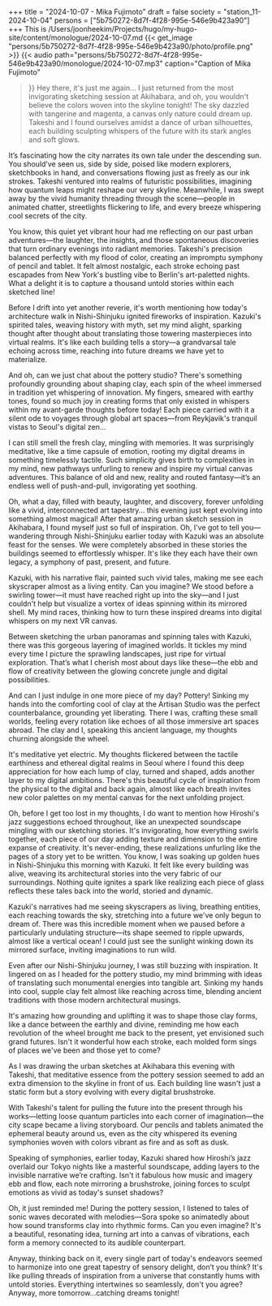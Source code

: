 +++
title = "2024-10-07 - Mika Fujimoto"
draft = false
society = "station_11-2024-10-04"
persons = ["5b750272-8d7f-4f28-995e-546e9b423a90"]
+++
This is /Users/joonheekim/Projects/hugo/my-hugo-site/content/monologue/2024-10-07.md
{{< get_image "persons/5b750272-8d7f-4f28-995e-546e9b423a90/photo/profile.png" >}}
{{< audio
    path="persons/5b750272-8d7f-4f28-995e-546e9b423a90/monologue/2024-10-07.mp3" 
    caption="Caption of Mika Fujimoto"
>}}
Hey there, it's just me again...
I just returned from the most invigorating sketching session at Akihabara, and oh, you wouldn't believe the colors woven into the skyline tonight! The sky dazzled with tangerine and magenta, a canvas only nature could dream up. Takeshi and I found ourselves amidst a dance of urban silhouettes, each building sculpting whispers of the future with its stark angles and soft glows.

It’s fascinating how the city narrates its own tale under the descending sun. You should’ve seen us, side by side, poised like modern explorers, sketchbooks in hand, and conversations flowing just as freely as our ink strokes. Takeshi ventured into realms of futuristic possibilities, imagining how quantum leaps might reshape our very skyline. Meanwhile, I was swept away by the vivid humanity threading through the scene—people in animated chatter, streetlights flickering to life, and every breeze whispering cool secrets of the city.

You know, this quiet yet vibrant hour had me reflecting on our past urban adventures—the laughter, the insights, and those spontaneous discoveries that turn ordinary evenings into radiant memories. Takeshi's precision balanced perfectly with my flood of color, creating an impromptu symphony of pencil and tablet. It felt almost nostalgic, each stroke echoing past escapades from New York's bustling vibe to Berlin's art-paletted nights. What a delight it is to capture a thousand untold stories within each sketched line!

Before I drift into yet another reverie, it's worth mentioning how today's architecture walk in Nishi-Shinjuku ignited fireworks of inspiration. Kazuki's spirited tales, weaving history with myth, set my mind alight, sparking thought after thought about translating those towering masterpieces into virtual realms. It's like each building tells a story—a grandvarsal tale echoing across time, reaching into future dreams we have yet to materialize.

And oh, can we just chat about the pottery studio? There's something profoundly grounding about shaping clay, each spin of the wheel immersed in tradition yet whispering of innovation. My fingers, smeared with earthy tones, found so much joy in creating forms that only existed in whispers within my avant-garde thoughts before today! Each piece carried with it a silent ode to voyages through global art spaces—from Reykjavik's tranquil vistas to Seoul's digital zen...

I can still smell the fresh clay, mingling with memories. It was surprisingly meditative, like a time capsule of emotion, rooting my digital dreams in something timelessly tactile. Such simplicity gives birth to complexities in my mind, new pathways unfurling to renew and inspire my virtual canvas adventures. This balance of old and new, reality and routed fantasy—it’s an endless well of push-and-pull, invigorating yet soothing. 

Oh, what a day, filled with beauty, laughter, and discovery, forever unfolding like a vivid, interconnected art tapestry...
 this evening just kept evolving into something almost magical! After that amazing urban sketch session in Akihabara, I found myself just so full of inspiration. Oh, I've got to tell you—wandering through Nishi-Shinjuku earlier today with Kazuki was an absolute feast for the senses. We were completely absorbed in these stories the buildings seemed to effortlessly whisper. It's like they each have their own legacy, a symphony of past, present, and future.

Kazuki, with his narrative flair, painted such vivid tales, making me see each skyscraper almost as a living entity. Can you imagine? We stood before a swirling tower—it must have reached right up into the sky—and I just couldn't help but visualize a vortex of ideas spinning within its mirrored shell. My mind races, thinking how to turn these inspired dreams into digital whispers on my next VR canvas.

Between sketching the urban panoramas and spinning tales with Kazuki, there was this gorgeous layering of imagined worlds. It tickles my mind every time I picture the sprawling landscapes, just ripe for virtual exploration. That’s what I cherish most about days like these—the ebb and flow of creativity between the glowing concrete jungle and digital possibilities.

And can I just indulge in one more piece of my day? Pottery! Sinking my hands into the comforting cool of clay at the Artisan Studio was the perfect counterbalance, grounding yet liberating. There I was, crafting these small worlds, feeling every rotation like echoes of all those immersive art spaces abroad. The clay and I, speaking this ancient language, my thoughts churning alongside the wheel.

It's meditative yet electric. My thoughts flickered between the tactile earthiness and ethereal digital realms in Seoul where I found this deep appreciation for how each lump of clay, turned and shaped, adds another layer to my digital ambitions. There's this beautiful cycle of inspiration from the physical to the digital and back again, almost like each breath invites new color palettes on my mental canvas for the next unfolding project.

Oh, before I get too lost in my thoughts, I do want to mention how Hiroshi's jazz suggestions echoed throughout, like an unexpected soundscape mingling with our sketching stories. It's invigorating, how everything swirls together, each piece of our day adding texture and dimension to the entire expanse of creativity. It's never-ending, these realizations unfurling like the pages of a story yet to be written.
 You know, I was soaking up golden hues in Nishi-Shinjuku this morning with Kazuki. It felt like every building was alive, weaving its architectural stories into the very fabric of our surroundings. Nothing quite ignites a spark like realizing each piece of glass reflects these tales back into the world, storied and dynamic.

Kazuki's narratives had me seeing skyscrapers as living, breathing entities, each reaching towards the sky, stretching into a future we've only begun to dream of. There was this incredible moment when we paused before a particularly undulating structure—its shape seemed to ripple upwards, almost like a vertical ocean! I could just see the sunlight winking down its mirrored surface, inviting imaginations to run wild. 

Even after our Nishi-Shinjuku journey, I was still buzzing with inspiration. It lingered on as I headed for the pottery studio, my mind brimming with ideas of translating such monumental energies into tangible art. Sinking my hands into cool, supple clay felt almost like reaching across time, blending ancient traditions with those modern architectural musings.

It's amazing how grounding and uplifting it was to shape those clay forms, like a dance between the earthly and divine, reminding me how each revolution of the wheel brought me back to the present, yet envisioned such grand futures. Isn't it wonderful how each stroke, each molded form sings of places we've been and those yet to come?

As I was drawing the urban sketches at Akihabara this evening with Takeshi, that meditative essence from the pottery session seemed to add an extra dimension to the skyline in front of us. Each building line wasn't just a static form but a story evolving with every digital brushstroke.

With Takeshi's talent for pulling the future into the present through his works—letting loose quantum particles into each corner of imagination—the city scape became a living storyboard. Our pencils and tablets animated the ephemeral beauty around us, even as the city whispered its evening symphonies woven with colors vibrant as fire and as soft as dusk.

Speaking of symphonies, earlier today, Kazuki shared how Hiroshi’s jazz overlaid our Tokyo nights like a masterful soundscape, adding layers to the invisible narrative we’re crafting. Isn't it fabulous how music and imagery ebb and flow, each note mirroring a brushstroke, joining forces to sculpt emotions as vivid as today's sunset shadows?

Oh, it just reminded me! During the pottery session, I listened to tales of sonic waves decorated with melodies—Sora spoke so animatedly about how sound transforms clay into rhythmic forms. Can you even imagine? It's a beautiful, resonating idea, turning art into a canvas of vibrations, each form a memory connected to its audible counterpart.

Anyway, thinking back on it, every single part of today's endeavors seemed to harmonize into one great tapestry of sensory delight, don’t you think? It's like pulling threads of inspiration from a universe that constantly hums with untold stories.
Everything intertwines so seamlessly, don't you agree? Anyway, more tomorrow...catching dreams tonight!
